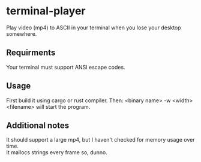 # terminal-player
Play video (mp4) to ASCII in your terminal when you lose your desktop somewhere.
## Requirments
Your terminal must support ANSI escape codes.
## Usage
First build it using cargo or rust compiler.
Then:
\<binary name\> -w \<width\> \<filename\> will start the program.
## Additional notes
It should support a large mp4, but I haven't checked for memory usage over time. \
It mallocs strings every frame so, dunno.
